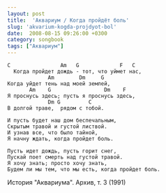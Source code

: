 ```yaml
---
layout: post
title:  'Аквариум / Когда пройдёт боль'
slug: 'akvarium-kogda-projdyot-bol'
date:  2008-08-15 09:26:00 +0300
category: songbook
tags: ["Аквариум"]
---
```


	C                Am   G             F   C
	  Когда пройдет дождь - тот, что уймет нас,
	             Am        Dm     G
	Когда уйдет тень над моей землей,
	       Am    G                 Dm    F
	Я проснусь здесь; пусть я проснусь здесь,
	             Dm G         C
	В долгой траве,  рядом с тобой.
	
	И пусть будет наш дом беспечальным,
	Скрытым травой и густой листвой.
	И узнав все, что было тайной,
	Я начну ждать, когда пройдет боль.
	
	Пусть идет дождь, пусть горит снег,
	Пускай поет смерть над густой травой.
	Я хочу знать; просто хочу знать,
	Будем ли мы тем, что мы есть, когда пройдет боль.

История "Аквариума". Архив, т. 3 (1991)

